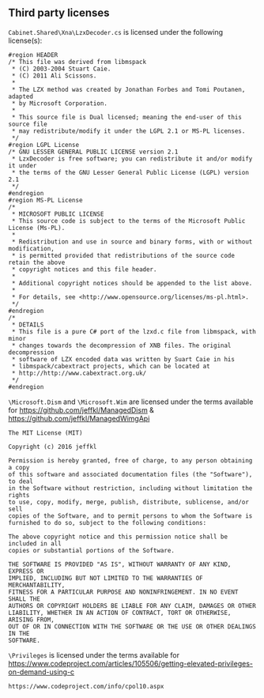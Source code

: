 ## Third party licenses

```Cabinet.Shared\Xna\LzxDecoder.cs``` is licensed under the following license(s):

```
#region HEADER
/* This file was derived from libmspack
 * (C) 2003-2004 Stuart Caie.
 * (C) 2011 Ali Scissons.
 *
 * The LZX method was created by Jonathan Forbes and Tomi Poutanen, adapted
 * by Microsoft Corporation.
 *
 * This source file is Dual licensed; meaning the end-user of this source file
 * may redistribute/modify it under the LGPL 2.1 or MS-PL licenses.
 */
#region LGPL License
/* GNU LESSER GENERAL PUBLIC LICENSE version 2.1
 * LzxDecoder is free software; you can redistribute it and/or modify it under
 * the terms of the GNU Lesser General Public License (LGPL) version 2.1 
 */
#endregion
#region MS-PL License
/* 
 * MICROSOFT PUBLIC LICENSE
 * This source code is subject to the terms of the Microsoft Public License (Ms-PL). 
 *  
 * Redistribution and use in source and binary forms, with or without modification, 
 * is permitted provided that redistributions of the source code retain the above 
 * copyright notices and this file header. 
 *  
 * Additional copyright notices should be appended to the list above. 
 * 
 * For details, see <http://www.opensource.org/licenses/ms-pl.html>. 
 */
#endregion
/*
 * DETAILS
 * This file is a pure C# port of the lzxd.c file from libmspack, with minor
 * changes towards the decompression of XNB files. The original decompression
 * software of LZX encoded data was written by Suart Caie in his
 * libmspack/cabextract projects, which can be located at 
 * http://http://www.cabextract.org.uk/
 */
#endregion
```

```\Microsoft.Dism``` and ```\Microsoft.Wim``` are licensed under the terms available for https://github.com/jeffkl/ManagedDism & https://github.com/jeffkl/ManagedWimgApi

```
The MIT License (MIT)

Copyright (c) 2016 jeffkl

Permission is hereby granted, free of charge, to any person obtaining a copy
of this software and associated documentation files (the "Software"), to deal
in the Software without restriction, including without limitation the rights
to use, copy, modify, merge, publish, distribute, sublicense, and/or sell
copies of the Software, and to permit persons to whom the Software is
furnished to do so, subject to the following conditions:

The above copyright notice and this permission notice shall be included in all
copies or substantial portions of the Software.

THE SOFTWARE IS PROVIDED "AS IS", WITHOUT WARRANTY OF ANY KIND, EXPRESS OR
IMPLIED, INCLUDING BUT NOT LIMITED TO THE WARRANTIES OF MERCHANTABILITY,
FITNESS FOR A PARTICULAR PURPOSE AND NONINFRINGEMENT. IN NO EVENT SHALL THE
AUTHORS OR COPYRIGHT HOLDERS BE LIABLE FOR ANY CLAIM, DAMAGES OR OTHER
LIABILITY, WHETHER IN AN ACTION OF CONTRACT, TORT OR OTHERWISE, ARISING FROM,
OUT OF OR IN CONNECTION WITH THE SOFTWARE OR THE USE OR OTHER DEALINGS IN THE
SOFTWARE.
```

```\Privileges``` is licensed under the terms available for https://www.codeproject.com/articles/105506/getting-elevated-privileges-on-demand-using-c

```https://www.codeproject.com/info/cpol10.aspx```